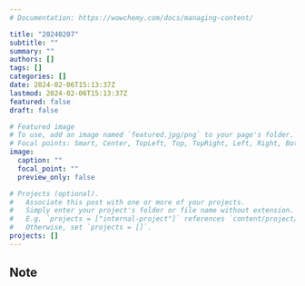 ```yaml
---
# Documentation: https://wowchemy.com/docs/managing-content/

title: "20240207"
subtitle: ""
summary: ""
authors: []
tags: []
categories: []
date: 2024-02-06T15:13:37Z
lastmod: 2024-02-06T15:13:37Z
featured: false
draft: false

# Featured image
# To use, add an image named `featured.jpg/png` to your page's folder.
# Focal points: Smart, Center, TopLeft, Top, TopRight, Left, Right, BottomLeft, Bottom, BottomRight.
image:
  caption: ""
  focal_point: ""
  preview_only: false

# Projects (optional).
#   Associate this post with one or more of your projects.
#   Simply enter your project's folder or file name without extension.
#   E.g. `projects = ["internal-project"]` references `content/project/deep-learning/index.md`.
#   Otherwise, set `projects = []`.
projects: []
---
```


## Note


